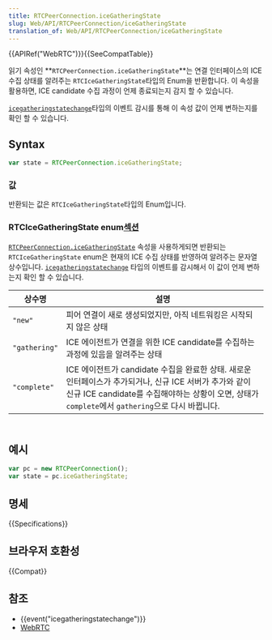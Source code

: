 ```yaml
---
title: RTCPeerConnection.iceGatheringState
slug: Web/API/RTCPeerConnection/iceGatheringState
translation_of: Web/API/RTCPeerConnection/iceGatheringState
---
```

{{APIRef("WebRTC")}}{{SeeCompatTable}}

읽기 속성인 **`RTCPeerConnection.iceGatheringState`**는 연결 인터페이스의 ICE 수집 상태를 알려주는 `RTCIceGatheringState`타입의 Enum을 반환합니다. 이 속성을 활용하면, ICE candidate 수집 과정이 언제 종료되는지 감지 할 수 있습니다.

[`icegatheringstatechange`](/en-US/docs/Web/API/RTCPeerConnection/icegatheringstatechange_event)타입의 이벤트 감시를 통해 이 속성 값이 언제 변하는지를 확인 할 수 있습니다.

## Syntax

```js
var state = RTCPeerConnection.iceGatheringState;
```

### 값

반환되는 값은 `RTCIceGatheringState`타입의 Enum입니다.

### RTCIceGatheringState enum[섹션](/ko/docs/Web/API/RTCPeerConnection#RTCIceGatheringState_enum)

[`RTCPeerConnection.iceGatheringState`](/ko/docs/Web/API/RTCPeerConnection/iceGatheringState) 속성을 사용하게되면 반환되는 `RTCIceGatheringState` enum은 현재의 ICE 수집 상태를 반영하여 알려주는 문자열 상수입니다. [`icegatheringstatechange`](https://developer.mozilla.org/ko/docs/Web/Reference/Events/icegatheringstatechange "/ko/docs/Web/Reference/Events/icegatheringstatechange") 타입의 이벤트를 감시해서 이 값이 언제 변하는지 확인 할 수 있습니다.

| 상수명        | 설명                                                                                                                                                                                                         |
| ------------- | ------------------------------------------------------------------------------------------------------------------------------------------------------------------------------------------------------------ |
| `"new"`       | 피어 연결이 새로 생성되었지만, 아직 네트워킹은 시작되지 않은 상태                                                                                                                                            |
| `"gathering"` | ICE 에이전트가 연결을 위한 ICE candidate를 수집하는 과정에 있음을 알려주는 상태                                                                                                                              |
| `"complete"`  | ICE 에이전트가 candidate 수집을 완료한 상태. 새로운 인터페이스가 추가되거나, 신규 ICE 서버가 추가와 같이 신규 ICE candidate를 수집해야하는 상황이 오면, 상태가 `complete`에서 `gathering`으로 다시 바뀝니다. |

## <br>예시

```js
var pc = new RTCPeerConnection();
var state = pc.iceGatheringState;
```

## 명세

{{Specifications}}

## 브라우저 호환성

{{Compat}}

## 참조

- {{event("icegatheringstatechange")}}
- [WebRTC](/ko/docs/Web/Guide/API/WebRTC)

